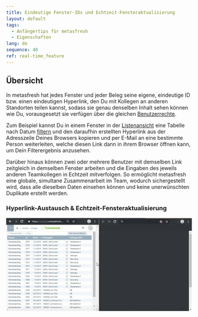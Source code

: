 ```yaml
---
title: Eindeutige Fenster-IDs und Echtzeit-Fensteraktualisierung
layout: default
tags:
  - Anfängertips für metasfresh
  - Eigenschaften
lang: de
sequence: 40
ref: real-time_feature
---
```


## Übersicht
In metasfresh hat jedes Fenster und jeder Beleg seine eigene, eindeutige ID bzw. einen eindeutigen Hyperlink, den Du mit Kollegen an anderen Standorten teilen kannst, sodass sie genau denselben Inhalt sehen können wie Du, vorausgesetzt sie verfügen über die gleichen [Benutzerrechte](NeueBenutzerrolle).

Zum Beispiel kannst Du in einem Fenster in der [Listenansicht](Ansichten) eine Tabelle nach Datum [filtern](Filterfunktion) und den daraufhin erstellten Hyperlink aus der Adresszeile Deines Browsers kopieren und per E-Mail an eine bestimmte Person weiterleiten, welche diesen Link dann in ihrem Browser öffnen kann, um Dein Filterergebnis anzusehen.

Darüber hinaus können zwei oder mehrere Benutzer mit demselben Link zeitgleich in demselben Fenster arbeiten und die Eingaben des jeweils anderen Teamkollegen in Echtzeit mitverfolgen.
So ermöglicht metasfresh eine globale, simultane Zusammenarbeit im Team, wodurch sichergestellt wird, dass alle dieselben Daten einsehen können und keine unerwünschten Duplikate erstellt werden.

### Hyperlink-Austausch & Echtzeit-Fensteraktualisierung
![](assets/Echtzeit_Feature.gif)
